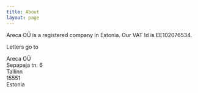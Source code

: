 ```yaml
---
title: About
layout: page
---
```


Areca OÜ is a registered company in Estonia. Our VAT Id is EE102076534.

Letters go to

Areca OÜ\
Sepapaja tn. 6\
Tallinn\
15551\
Estonia
